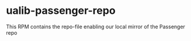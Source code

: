 # ualib-passenger-repo

This RPM contains the repo-file enabling our local mirror of the Passenger repo
